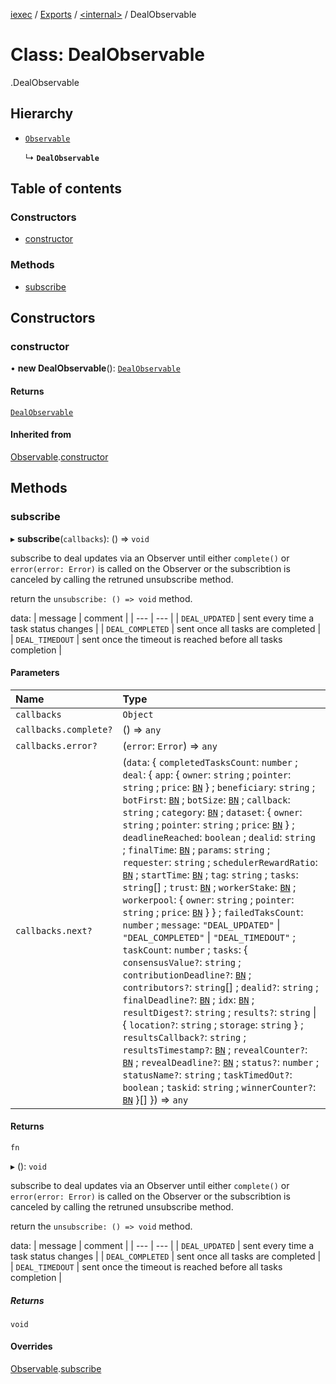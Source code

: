 [iexec](../README.md) / [Exports](../modules.md) / [<internal\>](../modules/internal_.md) / DealObservable

# Class: DealObservable

[<internal>](../modules/internal_.md).DealObservable

## Hierarchy

- [`Observable`](Observable.md)

  ↳ **`DealObservable`**

## Table of contents

### Constructors

- [constructor](internal_.DealObservable.md#constructor)

### Methods

- [subscribe](internal_.DealObservable.md#subscribe)

## Constructors

### constructor

• **new DealObservable**(): [`DealObservable`](internal_.DealObservable.md)

#### Returns

[`DealObservable`](internal_.DealObservable.md)

#### Inherited from

[Observable](Observable.md).[constructor](Observable.md#constructor)

## Methods

### subscribe

▸ **subscribe**(`callbacks`): () => `void`

subscribe to deal updates via an Observer until either `complete()` or `error(error: Error)` is called on the Observer or the subscribtion is canceled by calling the retruned unsubscribe method.

return the `unsubscribe: () => void` method.

data:
| message | comment |
| --- | --- |
| `DEAL_UPDATED` | sent every time a task status changes |
| `DEAL_COMPLETED` | sent once all tasks are completed |
| `DEAL_TIMEDOUT` | sent once the timeout is reached before all tasks completion |

#### Parameters

| Name | Type |
| :------ | :------ |
| `callbacks` | `Object` |
| `callbacks.complete?` | () => `any` |
| `callbacks.error?` | (`error`: `Error`) => `any` |
| `callbacks.next?` | (`data`: { `completedTasksCount`: `number` ; `deal`: { `app`: { `owner`: `string` ; `pointer`: `string` ; `price`: [`BN`](utils.BN.md)  } ; `beneficiary`: `string` ; `botFirst`: [`BN`](utils.BN.md) ; `botSize`: [`BN`](utils.BN.md) ; `callback`: `string` ; `category`: [`BN`](utils.BN.md) ; `dataset`: { `owner`: `string` ; `pointer`: `string` ; `price`: [`BN`](utils.BN.md)  } ; `deadlineReached`: `boolean` ; `dealid`: `string` ; `finalTime`: [`BN`](utils.BN.md) ; `params`: `string` ; `requester`: `string` ; `schedulerRewardRatio`: [`BN`](utils.BN.md) ; `startTime`: [`BN`](utils.BN.md) ; `tag`: `string` ; `tasks`: `string`[] ; `trust`: [`BN`](utils.BN.md) ; `workerStake`: [`BN`](utils.BN.md) ; `workerpool`: { `owner`: `string` ; `pointer`: `string` ; `price`: [`BN`](utils.BN.md)  }  } ; `failedTaksCount`: `number` ; `message`: ``"DEAL_UPDATED"`` \| ``"DEAL_COMPLETED"`` \| ``"DEAL_TIMEDOUT"`` ; `taskCount`: `number` ; `tasks`: { `consensusValue?`: `string` ; `contributionDeadline?`: [`BN`](utils.BN.md) ; `contributors?`: `string`[] ; `dealid?`: `string` ; `finalDeadline?`: [`BN`](utils.BN.md) ; `idx`: [`BN`](utils.BN.md) ; `resultDigest?`: `string` ; `results?`: `string` \| { `location?`: `string` ; `storage`: `string`  } ; `resultsCallback?`: `string` ; `resultsTimestamp?`: [`BN`](utils.BN.md) ; `revealCounter?`: [`BN`](utils.BN.md) ; `revealDeadline?`: [`BN`](utils.BN.md) ; `status?`: `number` ; `statusName?`: `string` ; `taskTimedOut?`: `boolean` ; `taskid`: `string` ; `winnerCounter?`: [`BN`](utils.BN.md)  }[]  }) => `any` |

#### Returns

`fn`

▸ (): `void`

subscribe to deal updates via an Observer until either `complete()` or `error(error: Error)` is called on the Observer or the subscribtion is canceled by calling the retruned unsubscribe method.

return the `unsubscribe: () => void` method.

data:
| message | comment |
| --- | --- |
| `DEAL_UPDATED` | sent every time a task status changes |
| `DEAL_COMPLETED` | sent once all tasks are completed |
| `DEAL_TIMEDOUT` | sent once the timeout is reached before all tasks completion |

##### Returns

`void`

#### Overrides

[Observable](Observable.md).[subscribe](Observable.md#subscribe)
